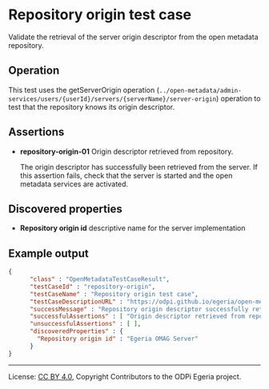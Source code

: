 <!-- SPDX-License-Identifier: CC-BY-4.0 -->
<!-- Copyright Contributors to the ODPi Egeria project. -->


# Repository origin test case

Validate the retrieval of the server origin descriptor from the open metadata repository.

## Operation

This test uses the getServerOrigin operation (`../open-metadata/admin-services/users/{userId}/servers/{serverName}/server-origin`)
operation to test that the repository knows its origin descriptor.

## Assertions

* **repository-origin-01** Origin descriptor retrieved from repository.

   The origin descriptor has successfully been retrieved from the server.
If this assertion fails, check that the server is started and the
open metadata services are activated.

## Discovered properties

* **Repository origin id** descriptive name for the server implementation

## Example output

```json
{
      "class" : "OpenMetadataTestCaseResult",
      "testCaseId" : "repository-origin",
      "testCaseName" : "Repository origin test case",
      "testCaseDescriptionURL" : "https://odpi.github.io/egeria/open-metadata-conformance-suite/docs/origin-workbench/repository-origin-test-case.md",
      "successMessage" : "Repository origin descriptor successfully retrieved",
      "successfulAssertions" : [ "Origin descriptor retrieved from repository." ],
      "unsuccessfulAssertions" : [ ],
      "discoveredProperties" : {
        "Repository origin id" : "Egeria OMAG Server"
      }
}
```



----
License: [CC BY 4.0](https://creativecommons.org/licenses/by/4.0/),
Copyright Contributors to the ODPi Egeria project.